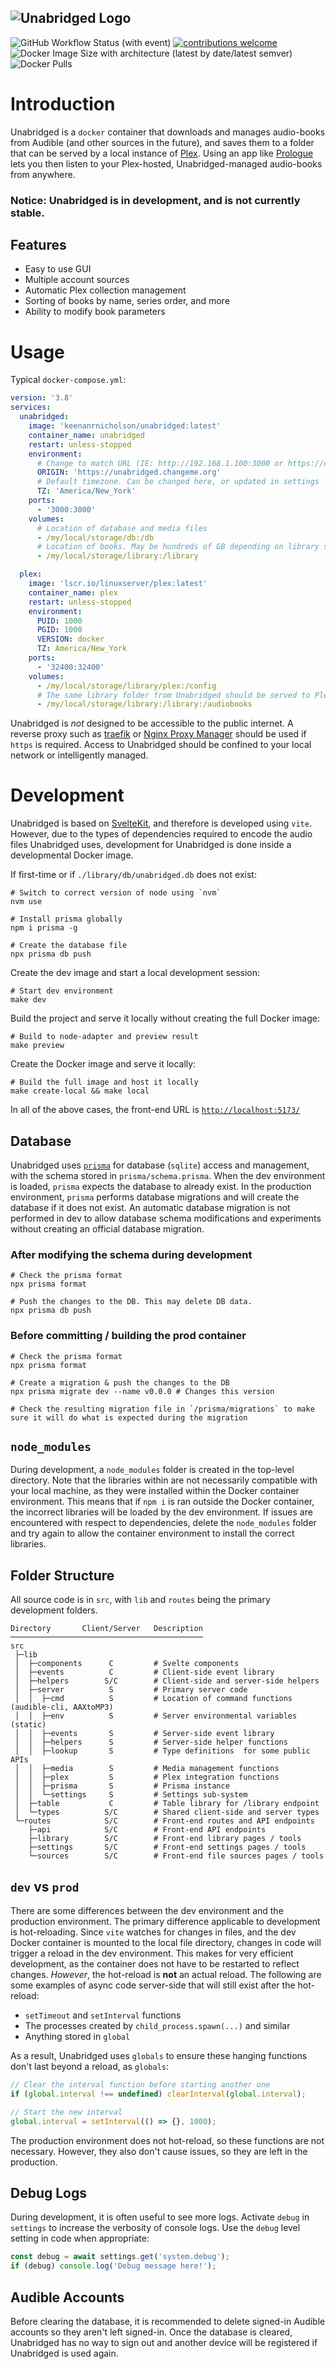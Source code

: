 ![Unabridged Logo](https://github.com/knicholson32/unabridged/raw/assets/Unabridged.png?raw=true)
--
![GitHub Workflow Status (with event)](https://img.shields.io/github/actions/workflow/status/knicholson32/unabridged/docker-build.yml)
[![contributions welcome](https://img.shields.io/badge/contributions-welcome-brightgreen.svg?style=flat)](https://github.com/knicholson32/unabridged/issues)
![Docker Image Size with architecture (latest by date/latest semver)](https://img.shields.io/docker/image-size/keenanrnicholson/unabridged)
![Docker Pulls](https://img.shields.io/docker/pulls/keenanrnicholson/unabridged)

# Introduction
Unabridged is a `docker` container that downloads and manages audio-books from Audible (and other sources in the future), and saves them to a folder that can be served by a local instance of [Plex](https://www.plex.tv/). Using an app like [Prologue](https://prologue.audio/) lets you then listen to your Plex-hosted, Unabridged-managed audio-books from anywhere.

### **Notice**: Unabridged is in development, and is not currently stable.

## Features
* Easy to use GUI
* Multiple account sources
* Automatic Plex collection management
* Sorting of books by name, series order, and more
* Ability to modify book parameters

# Usage
Typical `docker-compose.yml`:
```yml
version: '3.8'
services:
  unabridged:
    image: 'keenanrnicholson/unabridged:latest'
    container_name: unabridged
    restart: unless-stopped
    environment:
      # Change to match URL (IE: http://192.168.1.100:3000 or https://unabridged.changeme.org)
      ORIGIN: 'https://unabridged.changeme.org'
      # Default timezone. Can be changed here, or updated in settings
      TZ: 'America/New_York'
    ports:
      - '3000:3000'
    volumes:
      # Location of database and media files
      - /my/local/storage/db:/db
      # Location of books. May be hundreds of GB depending on library size.
      - /my/local/storage/library:/library

  plex:
    image: 'lscr.io/linuxserver/plex:latest'
    container_name: plex
    restart: unless-stopped
    environment:
      PUID: 1000
      PGID: 1000
      VERSION: docker
      TZ: America/New_York
    ports:
      - '32400:32400'
    volumes:
      - /my/local/storage/library/plex:/config
      # The same library folder from Unabridged should be served to Plex
      - /my/local/storage/library:/library:/audiobooks
```
Unabridged is _not_ designed to be accessible to the public internet. A reverse proxy such as [traefik](https://traefik.io/traefik/) or [Nginx Proxy Manager](https://nginxproxymanager.com/) should be used if `https` is required. Access to Unabridged should be confined to your local network or intelligently managed.

# Development
Unabridged is based on [SvelteKit](https://kit.svelte.dev/), and therefore is developed using `vite`. However, due to the types of dependencies required to encode the audio files Unabridged uses, development for Unabridged is done inside a developmental Docker image. 

If first-time or if `./library/db/unabridged.db` does not exist:
```shell
# Switch to correct version of node using `nvm`
nvm use

# Install prisma globally
npm i prisma -g

# Create the database file
npx prisma db push
```

Create the dev image and start a local development session:
```shell
# Start dev environment
make dev
```
Build the project and serve it locally without creating the full Docker image:
```shell
# Build to node-adapter and preview result
make preview
```
Create the Docker image and serve it locally:
```shell
# Build the full image and host it locally
make create-local && make local
```
In all of the above cases, the front-end URL is [`http://localhost:5173/`](http://localhost:5173/)
## Database
Unabridged uses [`prisma`](https://www.prisma.io/) for database (`sqlite`) access and management, with the schema stored in `prisma/schema.prisma`. When the dev environment is loaded, `prisma` expects the database to already exist. In the production environment, `prisma` performs database migrations and will create the database if it does not exist. An automatic database migration is not performed in dev to allow database schema modifications and experiments without creating an official database migration.

### After modifying the schema during development
```shell
# Check the prisma format
npx prisma format

# Push the changes to the DB. This may delete DB data.
npx prisma db push
```

### Before committing / building the prod container
```shell
# Check the prisma format
npx prisma format

# Create a migration & push the changes to the DB
npx prisma migrate dev --name v0.0.0 # Changes this version

# Check the resulting migration file in `/prisma/migrations` to make sure it will do what is expected during the migration
```

## `node_modules`
During development, a `node_modules` folder is created in the top-level directory. Note that the libraries within are not necessarily compatible with your local machine, as they were installed within the Docker container environment. This means that if `npm i` is ran outside the Docker container, the incorrect libraries will be loaded by the dev environment. If issues are encountered with respect to dependencies, delete the `node_modules` folder and try again to allow the container environment to install the correct libraries.

## Folder Structure
All source code is in `src`, with `lib` and `routes` being the primary development folders.
```shell
Directory       Client/Server   Description
───────────────────────────────────────────
src
 ├─lib
 │  ├─components      C         # Svelte components
 │  ├─events          C         # Client-side event library
 │  ├─helpers        S/C        # Client-side and server-side helpers
 │  ├─server          S         # Primary server code
 │  │  ├─cmd          S         # Location of command functions (audible-cli, AAXtoMP3)
 │  │  ├─env          S         # Server environmental variables (static)
 │  │  ├─events       S         # Server-side event library
 │  │  ├─helpers      S         # Server-side helper functions
 │  │  ├─lookup       S         # Type definitions  for some public APIs
 │  │  ├─media        S         # Media management functions
 │  │  ├─plex         S         # Plex integration functions
 │  │  ├─prisma       S         # Prisma instance
 │  │  └─settings     S         # Settings sub-system
 │  ├─table           C         # Table library for /library endpoint
 │  └─types          S/C        # Shared client-side and server types
 └─routes            S/C        # Front-end routes and API endpoints
    ├─api            S/C        # Front-end API endpoints
    ├─library        S/C        # Front-end library pages / tools
    ├─settings       S/C        # Front-end settings pages / tools
    └─sources        S/C        # Front-end file sources pages / tools
```

## `dev` vs `prod`
There are some differences between the dev environment and the production environment. The primary difference applicable to development is hot-reloading. Since `vite` watches for changes in files, and the dev Docker container is mounted to the local file directory, changes in code will trigger a reload in the dev environment. This makes for very efficient development, as the container does not have to be restarted to reflect changes. _However_, the hot-reload is **not** an actual reload. The following are some examples of async code server-side that will still exist after the hot-reload:

* `setTimeout` and `setInterval` functions
* The processes created by `child_process.spawn(...)` and similar
* Anything stored in `global`

As a result, Unabridged uses `globals` to ensure these hanging functions don't last beyond a reload, as `globals`:
```Typescript
// Clear the interval function before starting another one
if (global.interval !== undefined) clearInterval(global.interval);

// Start the new interval
global.interval = setInterval(() => {}, 1000);
```
The production environment does not hot-reload, so these functions are not necessary. However, they also don't cause issues, so they are left in the production.

## Debug Logs
During development, it is often useful to see more logs. Activate `debug` in `settings` to increase the verbosity of console logs. Use the `debug` level setting in code when appropriate:
```Typescript
const debug = await settings.get('system.debug');
if (debug) console.log('Debug message here!');
```

## Audible Accounts
Before clearing the database, it is recommended to delete signed-in Audible accounts so they aren't left signed-in. Once the database is cleared, Unabridged has no way to sign out and another device will be registered if Unabridged is used again.